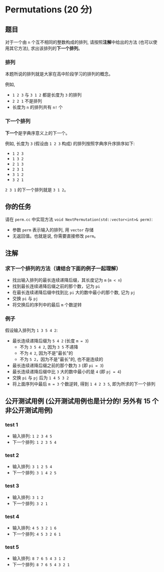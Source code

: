 # Permutations (20 分)

## 题目
对于一个由 `n` 个互不相同的整数构成的排列,
请按照**注解**中给出的方法 (也可以使用其它方法), 求出该排列的**下一个排列**。

### 排列
本题所说的排列就是大家在高中阶段学习的排列的概念。

例如,
- `1 2 3` 与 `3 1 2` 都是长度为 `3` 的排列
- `2 2 1` 不是排列
- 长度为 `n` 的排列共有 `n!` 个

### 下一个排列
**下一个**是字典序意义上的下一个。

例如, 长度为 `3` (假设由 `1 2 3` 构成) 的排列按照字典序升序排序如下:
- `1 2 3`
- `1 3 2`
- `2 1 3`
- `2 3 1`
- `3 1 2`
- `3 2 1`

`2 3 1` 的下一个排列就是 `3 1 2`。

## 你的任务
请在 `perm.cc` 中实现方法 `void NextPermutation(std::vector<int>& perm)`:
- 参数 `perm` 表示输入的排列, 用 `vector` 存储
- 无返回值。也就是说, 你需要直接修改 `perm`。

## 注解
### 求下一个排列的方法（请结合下面的例子一起理解）
- 找出输入排列的最长连续递降后缀，其长度记为 `m` (`m < n`)
- 找到最长连续递降后缀之前的那个数，记为 `pi`
- 在最长连续递降后缀中找到比 `pi` 大的数中最小的那个数, 记为 `pj`
- 交换 `pi` 与 `pj`
- 将交换后的序列中的最后 `m` 个数逆转

### 例子
假设输入排列为 `1 3 5 4 2`:
- 最长连续递降后缀为 `5 4 2`  (长度 `m = 3`)
  - 不为 `3 5 4 2`, 因为 `3 5` 不递降
  - 不为 `4 2`, 因为不是"最长"的
  - 不为 `5 2`，因为不是"最长"的, 也不是连续的
- 最长连续递降后缀之前的那个数为 `3` (即 `pi = 3`)
- 最长连续递降后缀中比 `3` 大的数中最小的是 `4` (即 `pj = 4`)
- 交换 `pi` 与 `pj` 后为 `1 4 5 3 2`
- 将上面序列中最后 `m = 3` 个数逆转, 得到 `1 4 2 3 5`, 即为所求的下一个排列

## 公开测试用例 (公开测试用例也是计分的! 另外有 15 个非公开测试用例)
### test 1
- 输入排列: `1 2 3 4 5`
- 下一个排列: `1 2 3 5 4`

### test 2
- 输入排列: `3 1 2 5 4`
- 下一个排列: `3 1 4 2 5`

### test 3
- 输入排列: `3 1 2`
- 下一个排列: `3 2 1`

### test 4
- 输入排列: `4 5 3 2 1 6`
- 下一个排列: `4 5 3 2 6 1`

### test 5
- 输入排列: `8 7 6 5 4 3 1 2`
- 下一个排列: `8 7 6 5 4 3 2 1`